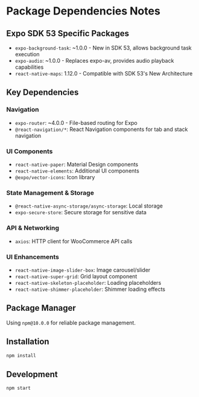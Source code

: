 # Package Dependencies Notes

## Expo SDK 53 Specific Packages

- `expo-background-task`: ~1.0.0 - New in SDK 53, allows background task execution
- `expo-audio`: ~1.0.0 - Replaces expo-av, provides audio playback capabilities
- `react-native-maps`: 1.12.0 - Compatible with SDK 53's New Architecture

## Key Dependencies

### Navigation
- `expo-router`: ~4.0.0 - File-based routing for Expo
- `@react-navigation/*`: React Navigation components for tab and stack navigation

### UI Components
- `react-native-paper`: Material Design components
- `react-native-elements`: Additional UI components
- `@expo/vector-icons`: Icon library

### State Management & Storage
- `@react-native-async-storage/async-storage`: Local storage
- `expo-secure-store`: Secure storage for sensitive data

### API & Networking
- `axios`: HTTP client for WooCommerce API calls

### UI Enhancements
- `react-native-image-slider-box`: Image carousel/slider
- `react-native-super-grid`: Grid layout component
- `react-native-skeleton-placeholder`: Loading placeholders
- `react-native-shimmer-placeholder`: Shimmer loading effects

## Package Manager

Using `npm@10.0.0` for reliable package management.

## Installation

```bash
npm install
```

## Development

```bash
npm start
```
